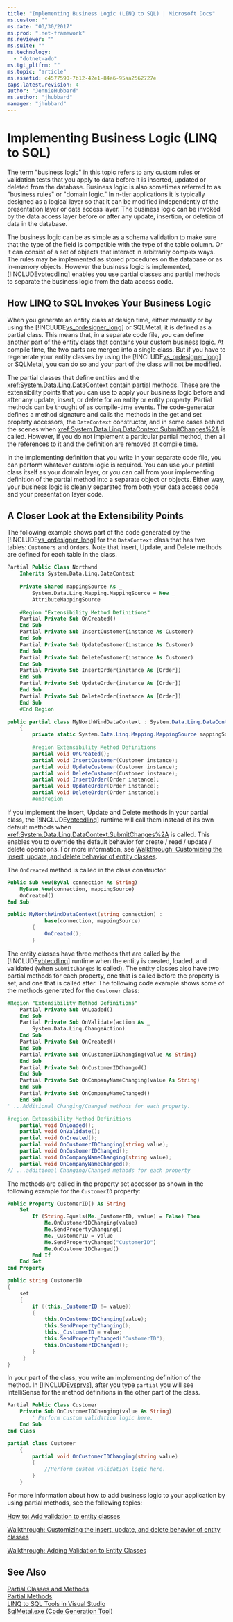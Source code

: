 ```yaml
---
title: "Implementing Business Logic (LINQ to SQL) | Microsoft Docs"
ms.custom: ""
ms.date: "03/30/2017"
ms.prod: ".net-framework"
ms.reviewer: ""
ms.suite: ""
ms.technology: 
  - "dotnet-ado"
ms.tgt_pltfrm: ""
ms.topic: "article"
ms.assetid: c4577590-7b12-42e1-84a6-95aa2562727e
caps.latest.revision: 4
author: "JennieHubbard"
ms.author: "jhubbard"
manager: "jhubbard"
---
```

# Implementing Business Logic (LINQ to SQL)
The term "business logic" in this topic refers to any custom rules or validation tests that you apply to data before it is inserted, updated or deleted from the database. Business logic is also sometimes referred to as "business rules" or "domain logic." In n-tier applications it is typically designed as a logical layer so that it can be modified independently of the presentation layer or data access layer. The business logic can be invoked by the data access layer before or after any update, insertion, or deletion of data in the database.  
  
 The business logic can be as simple as a schema validation to make sure that the type of the field is compatible with the type of the table column. Or it can consist of a set of objects that interact in arbitrarily complex ways. The rules may be implemented as stored procedures on the database or as in-memory objects. However the business logic is implemented, [!INCLUDE[vbtecdlinq](../../../../../../includes/vbtecdlinq-md.md)] enables you use partial classes and partial methods to separate the business logic from the data access code.  
  
## How LINQ to SQL Invokes Your Business Logic  
 When you generate an entity class at design time, either manually or by using the [!INCLUDE[vs_ordesigner_long](../../../../../../includes/vs-ordesigner-long-md.md)] or SQLMetal, it is defined as a partial class. This means that, in a separate code file, you can define another part of the entity class that contains your custom business logic. At compile time, the two parts are merged into a single class. But if you have to regenerate your entity classes by using the [!INCLUDE[vs_ordesigner_long](../../../../../../includes/vs-ordesigner-long-md.md)] or SQLMetal, you can do so and your part of the class will not be modified.  
  
 The partial classes that define entities and the <xref:System.Data.Linq.DataContext> contain partial methods. These are the extensibility points that you can use to apply your business logic before and after any update, insert, or delete for an entity or entity property. Partial methods can be thought of as compile-time events. The code-generator defines a method signature and calls the methods in the get and set property accessors, the `DataContext` constructor, and in some cases behind the scenes when <xref:System.Data.Linq.DataContext.SubmitChanges%2A> is called. However, if you do not implement a particular partial method, then all the references to it and the definition are removed at compile time.  
  
 In the implementing definition that you write in your separate code file, you can perform whatever custom logic is required. You can use your partial class itself as your domain layer, or you can call from your implementing definition of the partial method into a separate object or objects. Either way, your business logic is cleanly separated from both your data access code and your presentation layer code.  
  
## A Closer Look at the Extensibility Points  
 The following example shows part of the code generated by the [!INCLUDE[vs_ordesigner_long](../../../../../../includes/vs-ordesigner-long-md.md)] for the `DataContext` class that has two tables: `Customers` and `Orders`. Note that Insert, Update, and Delete methods are defined for each table in the class.  
  
```vb  
Partial Public Class Northwnd  
    Inherits System.Data.Linq.DataContext  
  
    Private Shared mappingSource As _  
        System.Data.Linq.Mapping.MappingSource = New _  
        AttributeMappingSource  
  
    #Region "Extensibility Method Definitions"  
    Partial Private Sub OnCreated()  
    End Sub  
    Partial Private Sub InsertCustomer(instance As Customer)  
    End Sub  
    Partial Private Sub UpdateCustomer(instance As Customer)  
    End Sub  
    Partial Private Sub DeleteCustomer(instance As Customer)  
    End Sub  
    Partial Private Sub InsertOrder(instance As [Order])  
    End Sub  
    Partial Private Sub UpdateOrder(instance As [Order])  
    End Sub  
    Partial Private Sub DeleteOrder(instance As [Order])  
    End Sub  
    #End Region  
```  
  
```csharp  
public partial class MyNorthWindDataContext : System.Data.Linq.DataContext  
    {  
        private static System.Data.Linq.Mapping.MappingSource mappingSource = new AttributeMappingSource();  
  
        #region Extensibility Method Definitions  
        partial void OnCreated();  
        partial void InsertCustomer(Customer instance);  
        partial void UpdateCustomer(Customer instance);  
        partial void DeleteCustomer(Customer instance);  
        partial void InsertOrder(Order instance);  
        partial void UpdateOrder(Order instance);  
        partial void DeleteOrder(Order instance);  
        #endregion  
```  
  
 If you implement the Insert, Update and Delete methods in your partial class, the [!INCLUDE[vbtecdlinq](../../../../../../includes/vbtecdlinq-md.md)] runtime will call them instead of its own default methods when <xref:System.Data.Linq.DataContext.SubmitChanges%2A> is called. This enables you to override the default behavior for create / read / update / delete operations. For more information, see [Walkthrough: Customizing the insert, update, and delete behavior of entity classes](/visualstudio/data-tools/walkthrough-customizing-the-insert-update-and-delete-behavior-of-entity-classes).  
  
 The `OnCreated` method is called in the class constructor.  
  
```vb  
Public Sub New(ByVal connection As String)  
    MyBase.New(connection, mappingSource)  
    OnCreated()  
End Sub  
```  
  
```csharp  
public MyNorthWindDataContext(string connection) :  
            base(connection, mappingSource)  
        {  
            OnCreated();  
        }  
```  
  
 The entity classes have three methods that are called by the [!INCLUDE[vbtecdlinq](../../../../../../includes/vbtecdlinq-md.md)] runtime when the entity is created, loaded, and validated (when `SubmitChanges` is called). The entity classes also have two partial methods for each property, one that is called before the property is set, and one that is called after. The following code example shows some of the methods generated for the `Customer` class:  
  
```vb  
#Region "Extensibility Method Definitions"  
    Partial Private Sub OnLoaded()  
    End Sub  
    Partial Private Sub OnValidate(action As _  
        System.Data.Linq.ChangeAction)  
    End Sub  
    Partial Private Sub OnCreated()  
    End Sub  
    Partial Private Sub OnCustomerIDChanging(value As String)  
    End Sub  
    Partial Private Sub OnCustomerIDChanged()  
    End Sub  
    Partial Private Sub OnCompanyNameChanging(value As String)  
    End Sub  
    Partial Private Sub OnCompanyNameChanged()  
    End Sub  
' ...Additional Changing/Changed methods for each property.  
```  
  
```csharp  
#region Extensibility Method Definitions  
    partial void OnLoaded();  
    partial void OnValidate();  
    partial void OnCreated();  
    partial void OnCustomerIDChanging(string value);  
    partial void OnCustomerIDChanged();  
    partial void OnCompanyNameChanging(string value);  
    partial void OnCompanyNameChanged();  
// ...additional Changing/Changed methods for each property  
```  
  
 The methods are called in the property set accessor as shown in the following example for the `CustomerID` property:  
  
```vb  
Public Property CustomerID() As String  
    Set  
        If (String.Equals(Me._CustomerID, value) = False) Then  
            Me.OnCustomerIDChanging(value)  
            Me.SendPropertyChanging()  
            Me._CustomerID = value  
            Me.SendPropertyChanged("CustomerID")  
            Me.OnCustomerIDChanged()  
        End If  
    End Set  
End Property  
```  
  
```csharp  
public string CustomerID  
{  
    set  
    {  
        if ((this._CustomerID != value))  
        {  
            this.OnCustomerIDChanging(value);  
            this.SendPropertyChanging();  
            this._CustomerID = value;  
            this.SendPropertyChanged("CustomerID");  
            this.OnCustomerIDChanged();  
        }  
     }  
}  
```  
  
 In your part of the class, you write an implementing definition of the method. In [!INCLUDE[vsprvs](../../../../../../includes/vsprvs-md.md)], after you type `partial` you will see IntelliSense for the method definitions in the other part of the class.  
  
```vb  
Partial Public Class Customer  
    Private Sub OnCustomerIDChanging(value As String)  
        ' Perform custom validation logic here.  
    End Sub  
End Class  
```  
  
```csharp  
partial class Customer   
    {  
        partial void OnCustomerIDChanging(string value)  
        {  
            //Perform custom validation logic here.  
        }  
    }  
```  
  
 For more information about how to add business logic to your application by using partial methods, see the following topics:  
  
 [How to: Add validation to entity classes](/visualstudio/data-tools/how-to-add-validation-to-entity-classes)  
  
 [Walkthrough: Customizing the insert, update, and delete behavior of entity classes](/visualstudio/data-tools/walkthrough-customizing-the-insert-update-and-delete-behavior-of-entity-classes)  
  
 [Walkthrough: Adding Validation to Entity Classes](https://msdn.microsoft.com/library/bb629301.aspx)  
  
## See Also  
 [Partial Classes and Methods](~/docs/csharp/programming-guide/classes-and-structs/partial-classes-and-methods.md)   
 [Partial Methods](~/docs/visual-basic/programming-guide/language-features/procedures/partial-methods.md)   
 [LINQ to SQL Tools in Visual Studio](/visualstudio/data-tools/linq-to-sql-tools-in-visual-studio2)   
 [SqlMetal.exe (Code Generation Tool)](../../../../../../docs/framework/tools/sqlmetal-exe-code-generation-tool.md)
